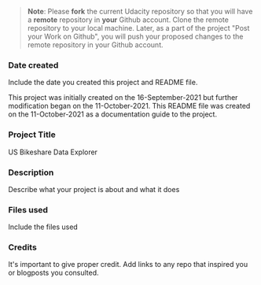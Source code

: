 >**Note**: Please **fork** the current Udacity repository so that you will have a **remote** repository in **your** Github account. Clone the remote repository to your local machine. Later, as a part of the project "Post your Work on Github", you will push your proposed changes to the remote repository in your Github account.

### Date created
Include the date you created this project and README file.

This project was initially created on the 16-September-2021 but further modification began on the 11-October-2021.
This README file was created on the 11-October-2021 as a documentation guide to the project.

### Project Title
US Bikeshare Data Explorer

### Description
Describe what your project is about and what it does

### Files used
Include the files used

### Credits
It's important to give proper credit. Add links to any repo that inspired you or blogposts you consulted.

